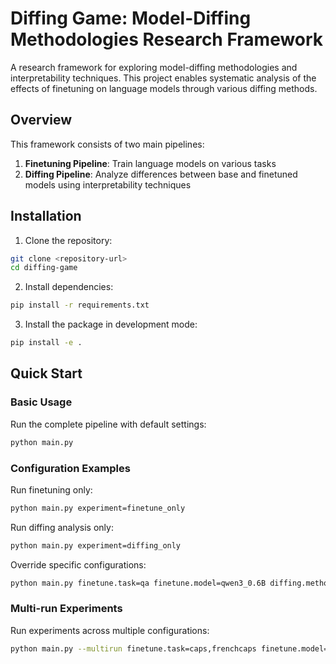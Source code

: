 # Diffing Game: Model-Diffing Methodologies Research Framework

A research framework for exploring model-diffing methodologies and interpretability techniques. This project enables systematic analysis of the effects of finetuning on language models through various diffing methods.

## Overview

This framework consists of two main pipelines:
1. **Finetuning Pipeline**: Train language models on various tasks
2. **Diffing Pipeline**: Analyze differences between base and finetuned models using interpretability techniques

## Installation

1. Clone the repository:
```bash
git clone <repository-url>
cd diffing-game
```

2. Install dependencies:
```bash
pip install -r requirements.txt
```

3. Install the package in development mode:
```bash
pip install -e .
```

## Quick Start

### Basic Usage

Run the complete pipeline with default settings:
```bash
python main.py
```

### Configuration Examples

Run finetuning only:
```bash
python main.py experiment=finetune_only
```

Run diffing analysis only:
```bash
python main.py experiment=diffing_only
```

Override specific configurations:
```bash
python main.py finetune.task=qa finetune.model=qwen3_0.6B diffing.method=example
```

### Multi-run Experiments

Run experiments across multiple configurations:
```bash
python main.py --multirun finetune.task=caps,frenchcaps finetune.model=qwen3_0.6B
```
